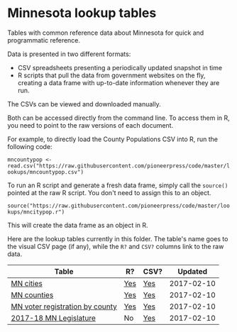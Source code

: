 # Minnesota lookup tables

Tables with common reference data about Minnesota for quick and programmatic reference. 

Data is presented in two different formats:

- CSV spreadsheets presenting a periodically updated snapshot in time
- R scripts that pull the data from government websites on the fly, creating a data frame with up-to-date information whenever they are run.

The CSVs can be viewed and downloaded manually.

Both can be accessed directly from the command line. To access them in R, you need to point to the raw versions of each document.

For example, to directly load the County Populations CSV into R, run the following code:

`mncountypop <- read.csv("https://raw.githubusercontent.com/pioneerpress/code/master/lookups/mncountypop.csv")`

To run an R script and generate a fresh data frame, simply call the `source()` pointed at the raw R script. You don't need to assign this to an object.

`source("https://raw.githubusercontent.com/pioneerpress/code/master/lookups/mncitypop.r")`

This will create the data frame as an object in R.

Here are the lookup tables currently in this folder. The table's name goes to the visual CSV page (if any), while the `R?` and `CSV?` columns link to the raw data.

Table | R? | CSV? | Updated
-------------|---|---|---- 
[MN cities](https://github.com/pioneerpress/code/blob/master/lookups/mncitypop.csv) | [Yes](https://raw.githubusercontent.com/pioneerpress/code/master/lookups/mncitypop.r) | [Yes](https://raw.githubusercontent.com/pioneerpress/code/master/lookups/mncitypop.csv) | 2017-02-10
[MN counties](https://github.com/pioneerpress/code/blob/master/lookups/mncountypop.csv) | [Yes](https://raw.githubusercontent.com/pioneerpress/code/master/lookups/mncountypop.r) | [Yes](https://raw.githubusercontent.com/pioneerpress/code/master/lookups/mncountypop.csv) | 2017-02-10
[MN voter registration by county](https://github.com/pioneerpress/code/blob/master/lookups/mnvoterreg.csv) | [Yes](https://raw.githubusercontent.com/pioneerpress/code/master/lookups/mnvoterreg.r) | [Yes](https://raw.githubusercontent.com/pioneerpress/code/master/lookups/mnvoterreg.csv)  | 2017-02-10
[2017-18 MN Legislature](https://github.com/pioneerpress/code/blob/master/lookups/mnleg17.csv) | No | [Yes](https://raw.githubusercontent.com/pioneerpress/code/master/lookups/mnleg17.csv) | 2017-02-10

